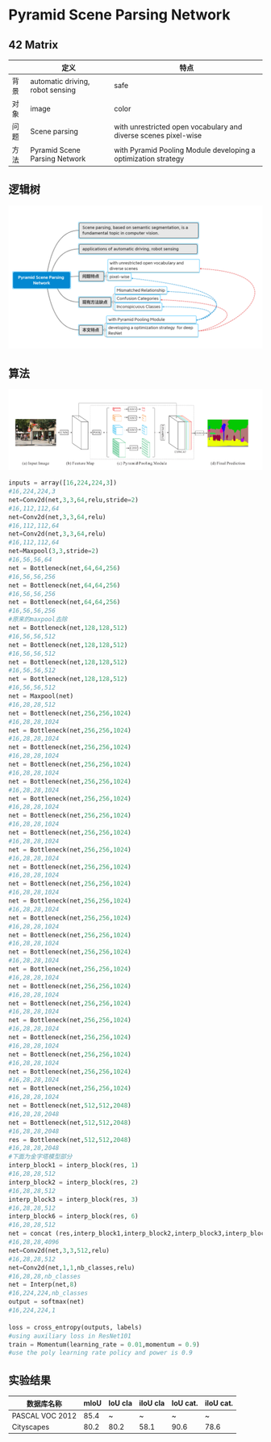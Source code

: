 # Pyramid Scene Parsing Network  

## 42 Matrix

|      | 定义                             | 特点                                                         |
| ---- | -------------------------------- | ------------------------------------------------------------ |
| 背景 | automatic driving, robot sensing | safe                                                         |
| 对象 | image                            | color                                                        |
| 问题 | Scene parsing                    | with unrestricted open vocabulary and diverse scenes pixel-wise |
| 方法 | Pyramid Scene Parsing Network    | with Pyramid Pooling Module developing a optimization strategy |

## 逻辑树

![pspnet思维导图](https://github.com/srsorry/DL_Reading/blob/master/PSPnet/pspnet%E6%80%9D%E7%BB%B4%E5%AF%BC%E5%9B%BE.PNG)

## 算法

![pspnet](https://github.com/srsorry/DL_Reading/blob/master/PSPnet/pspnet.PNG)

```python
inputs = array([16,224,224,3])
#16,224,224,3
net=Conv2d(net,3,3,64,relu,stride=2)
#16,112,112,64
net=Conv2d(net,3,3,64,relu)
#16,112,112,64
net=Conv2d(net,3,3,64,relu)
#16,112,112,64
net=Maxpool(3,3,stride=2)
#16,56,56,64
net = Bottleneck(net,64,64,256)
#16,56,56,256
net = Bottleneck(net,64,64,256)
#16,56,56,256
net = Bottleneck(net,64,64,256)
#16,56,56,256
#原来的maxpool去除
net = Bottleneck(net,128,128,512)
#16,56,56,512
net = Bottleneck(net,128,128,512)
#16,56,56,512
net = Bottleneck(net,128,128,512)
#16,56,56,512
net = Bottleneck(net,128,128,512)
#16,56,56,512
net = Maxpool(net)
#16,28,28,512
net = Bottleneck(net,256,256,1024)
#16,28,28,1024
net = Bottleneck(net,256,256,1024)
#16,28,28,1024
net = Bottleneck(net,256,256,1024)
#16,28,28,1024
net = Bottleneck(net,256,256,1024)
#16,28,28,1024
net = Bottleneck(net,256,256,1024)
#16,28,28,1024
net = Bottleneck(net,256,256,1024)
#16,28,28,1024
net = Bottleneck(net,256,256,1024)
#16,28,28,1024
net = Bottleneck(net,256,256,1024)
#16,28,28,1024
net = Bottleneck(net,256,256,1024)
#16,28,28,1024
net = Bottleneck(net,256,256,1024)
#16,28,28,1024
net = Bottleneck(net,256,256,1024)
#16,28,28,1024
net = Bottleneck(net,256,256,1024)
#16,28,28,1024
net = Bottleneck(net,256,256,1024)
#16,28,28,1024
net = Bottleneck(net,256,256,1024)
#16,28,28,1024
net = Bottleneck(net,256,256,1024)
#16,28,28,1024
net = Bottleneck(net,256,256,1024)
#16,28,28,1024
net = Bottleneck(net,256,256,1024)
#16,28,28,1024
net = Bottleneck(net,256,256,1024)
#16,28,28,1024
net = Bottleneck(net,256,256,1024)
#16,28,28,1024
net = Bottleneck(net,256,256,1024)
#16,28,28,1024
net = Bottleneck(net,256,256,1024)
#16,28,28,1024
net = Bottleneck(net,256,256,1024)
#16,28,28,1024
net = Bottleneck(net,256,256,1024)
#16,28,28,1024
net = Bottleneck(net,512,512,2048)
#16,28,28,2048
net = Bottleneck(net,512,512,2048)
#16,28,28,2048
res = Bottleneck(net,512,512,2048)
#16,28,28,2048
#下面为金字塔模型部分
interp_block1 = interp_block(res, 1)
#16,28,28,512
interp_block2 = interp_block(res, 2)
#16,28,28,512
interp_block3 = interp_block(res, 3)
#16,28,28,512
interp_block6 = interp_block(res, 6)
#16,28,28,512
net = concat (res,interp_block1,interp_block2,interp_block3,interp_block4)
#16,28,28,4096
net=Conv2d(net,3,3,512,relu)
#16,28,28,512
net=Conv2d(net,1,1,nb_classes,relu)
#16,28,28,nb_classes
net = Interp(net,8)
#16,224,224,nb_classes
output = softmax(net)
#16,224,224,1

loss = cross_entropy(outputs, labels)
#using auxiliary loss in ResNet101
train = Momentum(learning_rate = 0.01,momentum = 0.9)
#use the poly learning rate policy and power is 0.9 
```

## 实验结果

| 数据库名称      | mIoU | IoU cla | iIoU cla | IoU cat. | iIoU cat. |
| --------------- | ---- | ------- | -------- | -------- | --------- |
| PASCAL VOC 2012 | 85.4 | ~       | ~        | ~        | ~         |
| Cityscapes      | 80.2 | 80.2    | 58.1     | 90.6     | 78.6      |

